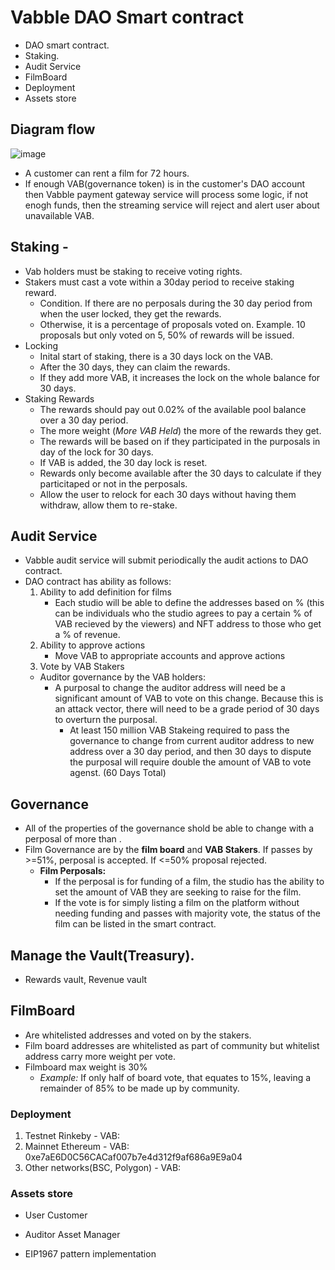 # Vabble DAO Smart contract

- DAO smart contract.
- Staking.
- Audit Service
- FilmBoard
- Deployment
- Assets store

## Diagram flow
![image](https://user-images.githubusercontent.com/44410798/172245583-e01f3d29-46f1-4fda-864c-4a52d4e190bc.png)

- A customer can rent a film for 72 hours.
- If enough VAB(governance token) is in the customer's DAO account then Vabble payment gateway service will process some logic, if not enogh funds, then the streaming service will reject and alert user about unavailable VAB.

## Staking -
- Vab holders must be staking to receive voting rights.
- Stakers must cast a vote within a 30day period to receive staking reward.
  - Condition. If there are no perposals during the 30 day period from when the user locked, they get the rewards.
  - Otherwise, it is a percentage of proposals voted on. Example. 10 proposals but only voted on 5, 50% of rewards will be issued.
- Locking
  - Inital start of staking, there is a 30 days lock on the VAB.
  - After the 30 days, they can claim the rewards.
  - If they add more VAB, it increases the lock on the whole balance for 30 days.
- Staking Rewards
  - The rewards should pay out 0.02% of the available pool balance over a 30 day period.
  - The more weight (_More VAB Held_) the more of the rewards they get.
  - The rewards will be based on if they participated in the purposals in day of the lock for 30 days.
  - If VAB is added, the 30 day lock is reset.
  - Rewards only become available after the 30 days to calculate if they particitaped or not in the perposals.
  - Allow the user to relock for each 30 days without having them withdraw, allow them to re-stake.

## Audit Service
- Vabble audit service will submit periodically the audit actions to DAO contract.
- DAO contract has ability as follows:
  1) Ability to add definition for films
      - Each studio will be able to define the addresses based on % (this can be individuals who the studio agrees to pay a certain % of VAB recieved by the viewers) and NFT address to those who get a % of revenue.
  2) Ability to approve actions
      - Move VAB to appropriate accounts and approve actions
  3) Vote by VAB Stakers
    - Auditor governance by the VAB holders:
      - A purposal to change the auditor address will need be a significant amount of VAB to vote on this change. Because this is an attack vector, there will need to be a grade period of 30 days to overturn the purposal. 
        - At least 150 million VAB Stakeing required to pass the governance to change from current auditor address to new address over a 30 day period, and then 30 days to dispute the purposal will require double the amount of VAB to vote agenst. (60 Days Total)
 
 ## Governance
 - All of the properties of the governance shold be able to change with a perposal of more than .
 - Film Governance are by the **film board** and **VAB Stakers**. If passes by >=51%, perposal is accepted. If <=50% proposal rejected.
      - **Film Perposals:**
        - If the perposal is for funding of a film, the studio has the ability to set the amount of VAB they are seeking to raise for the film.
        - If the vote is for simply listing a film on the platform without needing funding and passes with majority vote, the status of the film can be listed in the smart contract.

## Manage the Vault(Treasury).
- Rewards vault, Revenue vault

 ## FilmBoard
 - Are whitelisted addresses and voted on by the stakers.
 - Film board addresses are whitelisted as part of community but whitelist address carry more weight per vote.
  - Filmboard max weight is 30%
    - _Example:_ If only half of board vote, that equates to 15%, leaving a remainder of 85% to be made up by community.
      

### Deployment
  1) Testnet Rinkeby
    - VAB:   
  2) Mainnet Ethereum
    - VAB: 0xe7aE6D0C56CACaf007b7e4d312f9af686a9E9a04
  3) Other networks(BSC, Polygon)
    - VAB: 

### Assets store
  - User
    Customer
  - Auditor
    Asset Manager


- EIP1967 pattern implementation
